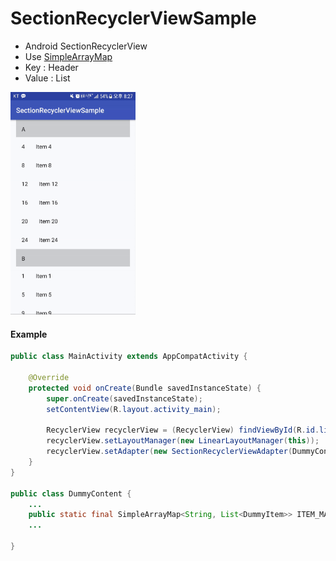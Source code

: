 # SectionRecyclerViewSample

- Android SectionRecyclerView
- Use [SimpleArrayMap](https://developer.android.com/reference/android/support/v4/util/SimpleArrayMap.html)
- Key : Header
- Value : List<Comment>

<img src="sample_gif.gif" width=200/>

#### Example

```java
public class MainActivity extends AppCompatActivity {

    @Override
    protected void onCreate(Bundle savedInstanceState) {
        super.onCreate(savedInstanceState);
        setContentView(R.layout.activity_main);

        RecyclerView recyclerView = (RecyclerView) findViewById(R.id.list);
        recyclerView.setLayoutManager(new LinearLayoutManager(this));
        recyclerView.setAdapter(new SectionRecyclerViewAdapter(DummyContent.ITEM_MAP));
    }
}

public class DummyContent {
    ...
    public static final SimpleArrayMap<String, List<DummyItem>> ITEM_MAP = new SimpleArrayMap<>();
    ...
    
}

```
